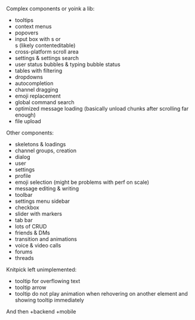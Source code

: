 Complex components or yoink a lib:

- tooltips
- context menus
- popovers
- input box with <span>s or <div>s (likely contenteditable)
- cross-platform scroll area
- settings & settings search
- user status bubbles & typing bubble status
- tables with filtering
- dropdowns
- autocompletion
- channel dragging
- emoji replacement
- global command search
- optimized message loading (basically unload chunks after scrolling far enough)
- file upload

Other components:

- skeletons & loadings
- channel groups, creation
- dialog
- user
- settings
- profile
- emoji selection (might be problems with perf on scale)
- message editing & writing
- toolbar
- settings menu sidebar
- checkbox
- slider with markers
- tab bar
- lots of CRUD
- friends & DMs
- transition and animations
- voice & video calls
- forums
- threads

Knitpick left unimplemented:

- tooltip for overflowing text
- tooltip arrow
- tooltip do not play animation when rehovering on another element and showing tooltip immediately

And then +backend +mobile

